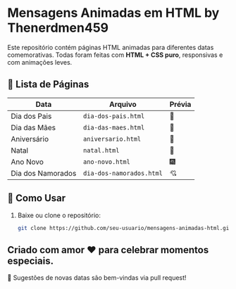 # Mensagens Animadas em HTML by Thenerdmen459
Este repositório contém páginas HTML animadas para diferentes datas comemorativas.   Todas foram feitas com **HTML + CSS puro**, responsivas e com animações leves.



## 📜 Lista de Páginas

| Data              | Arquivo                  | Prévia |
|-------------------|--------------------------|--------|
| Dia dos Pais      | `dia-dos-pais.html`       | 💖 |
| Dia das Mães      | `dia-das-maes.html`       | 🌷 |
| Aniversário       | `aniversario.html`        | 🎉 |
| Natal             | `natal.html`              | 🎄 |
| Ano Novo          | `ano-novo.html`           | 🎆 |
| Dia dos Namorados | `dia-dos-namorados.html`  | 💘 |

## 🚀 Como Usar

1. Baixe ou clone o repositório:
   ```bash
   git clone https://github.com/seu-usuario/mensagens-animadas-html.git


## Criado com amor ❤️ para celebrar momentos especiais.

📢 Sugestões de novas datas são bem-vindas via pull request!
